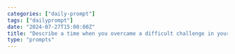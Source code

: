 ```yaml
---
categories: ["daily-prompt"]
tags: ["dailyprompt"]
date: "2024-07-27T15:00:00Z"
title: "Describe a time when you overcame a difficult challenge in your work."
type: "prompts"
---
```

